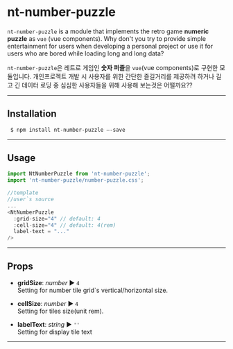 nt-number-puzzle
==================

`nt-number-puzzle` is a module that implements the retro game **numeric puzzle** as `vue` (vue components). Why don't you try to provide simple entertainment for users when developing a personal project or use it for users who are bored while loading long and long data?

`nt-number-puzzle`은 레트로 게임인 **숫자 퍼즐**을 `vue`(vue components)로 구현한 모듈입니다. 개인프로젝트 개발 시 사용자를 위한 간단한 즐길거리를 제공하려 하거나 길고 긴 데이터 로딩 중 심심한 사용자들을 위해 사용해 보는것은 어떨까요??

---
## Installation

```sh
 $ npm install nt-number-puzzle —-save
```
---
## Usage

```javascript
import NtNumberPuzzle from 'nt-number-puzzle';
import 'nt-number-puzzle/number-puzzle.css';

//template
//user`s source
...
<NtNumberPuzzle
  :grid-size="4" // default: 4
  :cell-size="4" // default: 4(rem)
  label-text = "..."
/>

```
---

## Props

* **gridSize**: _number_ ▶︎ `4`    
Setting for number tile grid`s vertical/horizontal size.

* **cellSize**: _number_ ▶︎ `4`   
Setting for tiles size(unit rem).

* **labelText**: _string_ ▶︎ `''`   
Setting for display tile text

---
